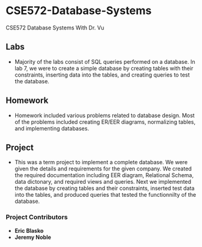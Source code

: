 # CSE572-Database-Systems
CSE572 Database Systems
With Dr. Vu

## Labs
* Majority of the labs consist of SQL queries performed on a database.
In lab 7, we were to create a simple database by creating tables with
their constraints, inserting data into the tables, and creating queries
to test the database. 

## Homework
* Homework included various problems related to database design. Most
of the problems included creating ER/EER diagrams, normalizing tables,
and implementing databases.

## Project
* This was a term project to implement a complete database. We were given
the details and requirements for the given company. We created the 
required documentation including EER diagram, Relational Schema, data
dictonary, and required views and queries. Next we implemented the 
database by creating tables and their constraints, inserted test data
into the tables, and produced queries that tested the functionnilty of 
the database. 

### Project Contributors
* **Eric Blasko**
* **Jeremy Noble**
